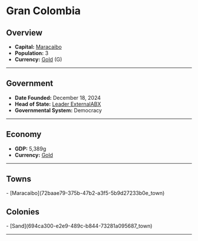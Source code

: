 <!--UNDEDITED FILE, remove this entire line if this file has been edited!-->
# <!--NAME-->Gran Colombia<!--NAME-->

## Overview

- **Capital:** <!--CAPITAL_LINK-->[Maracaibo](72baae79-375b-47b2-a3f5-5b9d27233b0e_town)<!--CAPITAL_LINK-->
- **Population:** <!--POPULATION-->3<!--POPULATION-->
- **Currency:** <!--CURRENCY_LINK-->[Gold](Gold_currency)<!--CURRENCY_LINK--> (<!--CURRENCY_ABV-->G<!--CURRENCY_ABV-->)

---

## Government

- **Date Founded:** <!--FOUNDED-->December 18, 2024<!--FOUNDED-->
- **Head of State:** <!--LEADER_TITLE_LINK-->[Leader ExternalABX](ExternalABX_user)<!--LEADER_TITLE_LINK-->
- **Governmental System:** <!--GOVERNMENT-->Democracy<!--GOVERNMENT-->

---

## Economy

- **GDP:** <!--GDP-->5,389g<!--GDP-->
- **Currency:** <!--CURRENCY_LINK-->[Gold](Gold_currency)<!--CURRENCY_LINK-->

---

## Towns

<!--TOWNS-->- [Maracaibo](72baae79-375b-47b2-a3f5-5b9d27233b0e_town)<!--TOWNS-->

## Colonies

<!--COLONIES-->- [Sand](694ca300-e2e9-489c-b844-73281a095687_town)<!--COLONIES-->

---